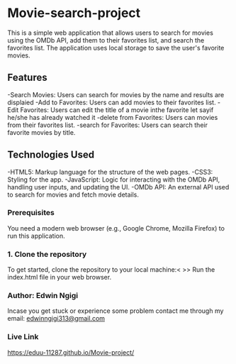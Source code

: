 # Movie-search-project
This is a simple web application that allows users to search for movies using the OMDb API, add them to their favorites list, and search the favorites list. The application uses local storage to save the user's favorite movies.

## Features
-Search Movies: Users can search for movies by the name and results are displaied
-Add to Favorites: Users can add movies to their favorites list.
-Edit Favorites: Users can edit the title of a movie inthe favorite let sayif he/she has already watched it
-delete from Favorites: Users can movies from their favorites list.
-search for Favorites: Users can search their favorite movies by title.

## Technologies Used
-HTML5: Markup language for the structure of the web pages.
-CSS3: Styling for the app.
-JavaScript: Logic for interacting with the OMDb API, handling user inputs, and updating the UI.
-OMDb API: An external API used to search for movies and fetch movie details.

### Prerequisites

You need a modern web browser (e.g., Google Chrome, Mozilla Firefox) to run this application.

### 1. Clone the repository

To get started, clone the repository to your local machine:<<git clone ssh link> >>
Run the index.html file in your web browser.


### Author: Edwin Ngigi
Incase you get stuck or experience some problem contact me through my email: edwinngigi313@gmail.com

### Live Link
https://eduu-11287.github.io/Movie-project/
